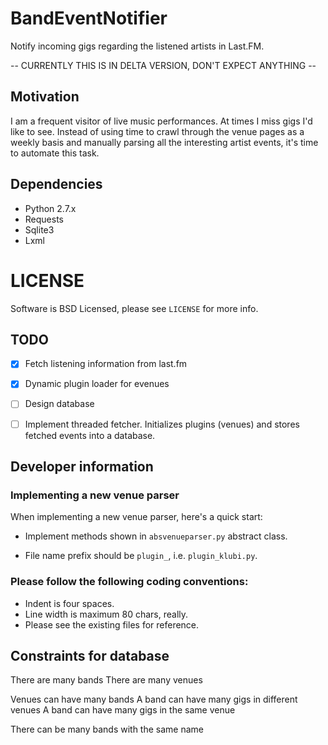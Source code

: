# BandEventNotifier
Notify incoming gigs regarding the listened artists in Last.FM.

-- CURRENTLY THIS IS IN DELTA VERSION, DON'T EXPECT ANYTHING --

## Motivation
I am a frequent visitor of live music performances. At times I miss gigs I'd
like to see. Instead of using time to crawl through the venue pages as a weekly
basis and manually parsing all the interesting artist events, it's time to
automate this task.

## Dependencies
- Python 2.7.x
- Requests
- Sqlite3
- Lxml

# LICENSE
Software is BSD Licensed, please see `LICENSE` for more info.

## TODO
- [X] Fetch listening information from last.fm

- [X] Dynamic plugin loader for evenues

- [ ] Design database

- [ ] Implement threaded fetcher. Initializes plugins (venues) and stores
  fetched events into a database.

## Developer information
### Implementing a new venue parser
When implementing a new venue parser, here's a quick start:

- Implement methods shown in `absvenueparser.py` abstract class.

- File name prefix should be `plugin_`, i.e. `plugin_klubi.py`.

### Please follow the following coding conventions:
- Indent is four spaces.
- Line width is maximum 80 chars, really.
- Please see the existing files for reference.

## Constraints for database
There are many bands
There are many venues

Venues can have many bands
A band can have many gigs in different venues
A band can have many gigs in the same venue

There can be many bands with the same name

